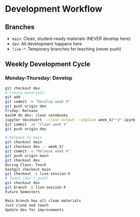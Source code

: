 # Development Workflow

## Branches
- `main`: Clean, student-ready materials (NEVER develop here)
- `dev`: All development happens here
- `live-*`: Temporary branches for teaching (never push)

## Weekly Development Cycle

### Monday-Thursday: Develop
```bash
git checkout dev
# Create materials
git add .
git commit -m "Develop week X"
git push origin dev
Friday: Release
bash# On dev: clean notebooks
jupyter nbconvert --clear-output --inplace week_X/**/*.ipynb
git commit -am "Clean week X"
git push origin dev

# Release to main
git checkout main
git checkout dev -- week_X/
git commit -m "Release week X"
git push origin main
git checkout dev
During Class: Teach
bashgit checkout main
git checkout -b live-session-X
# Teach (don't push)
git checkout dev
git branch -D live-session-X
Future Semesters

Main branch has all clean materials
Just clone and teach
Update dev for improvements
